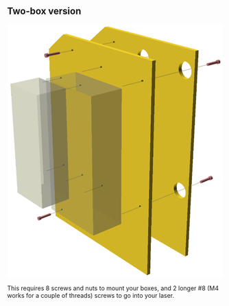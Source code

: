 ## Two-box version

![Exploded view](two_box_mount_transparent.png)

This requires 8 screws and nuts to mount your boxes, and 2 longer #8 (M4 works
for a couple of threads) screws to go into your laser.


